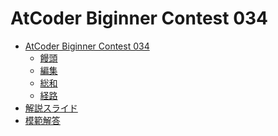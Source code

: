 AtCoder Biginner Contest 034
============================

- [AtCoder Biginner Contest 034](http://abc034.contest.atcoder.jp/)
    - [饅頭](http://abc034.contest.atcoder.jp/tasks/abc034_a)
    - [編集](http://abc034.contest.atcoder.jp/tasks/abc034_b)
    - [総和](http://abc034.contest.atcoder.jp/tasks/abc034_c)
    - [経路](http://abc034.contest.atcoder.jp/tasks/abc034_d)
- [解説スライド](http://www.slideshare.net/chokudai/abc034)
- [模範解答](http://abc034.contest.atcoder.jp/submissions/all?user_screen_name=chokudai)
